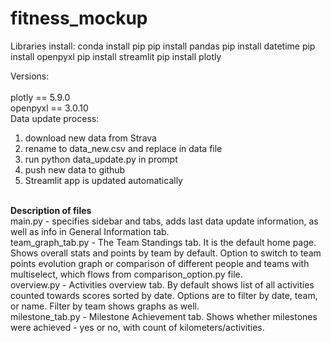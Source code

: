 # fitness_mockup

Libraries install: 
conda install pip
pip install pandas
pip install datetime
pip install openpyxl
pip install streamlit
pip install plotly

Versions: <br><br>
plotly == 5.9.0<br>
openpyxl == 3.0.10
<br>
Data update process:<br>
1. download new data from Strava
2. rename to data_new.csv and replace in data file
3. run python data_update.py in prompt
4. push new data to github
5. Streamlit app is updated automatically

<br>
<b>Description of files</b><br>
main.py - specifies sidebar and tabs, adds last data update information, as well as info in General Information tab.<br>
team_graph_tab.py - The Team Standings tab. It is the default home page. Shows overall stats and points by team by default. Option to switch to team points evolution graph or comparison of different people and teams with multiselect, which flows from comparison_option.py file.<br>
overview.py - Activities overview tab. By default shows list of all activities counted towards scores sorted by date. Options are to filter by date, team, or name. Filter by team shows graphs as well.<br>
milestone_tab.py - Milestone Achievement tab. Shows whether milestones were achieved - yes or no, with count of kilometers/activities.<br>
